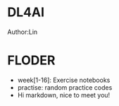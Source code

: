 # DL4AI
Author:Lin
# FLODER
* week[1-16]: Exercise notebooks
* practise: random practice codes
* Hi markdown, nice to meet you!
